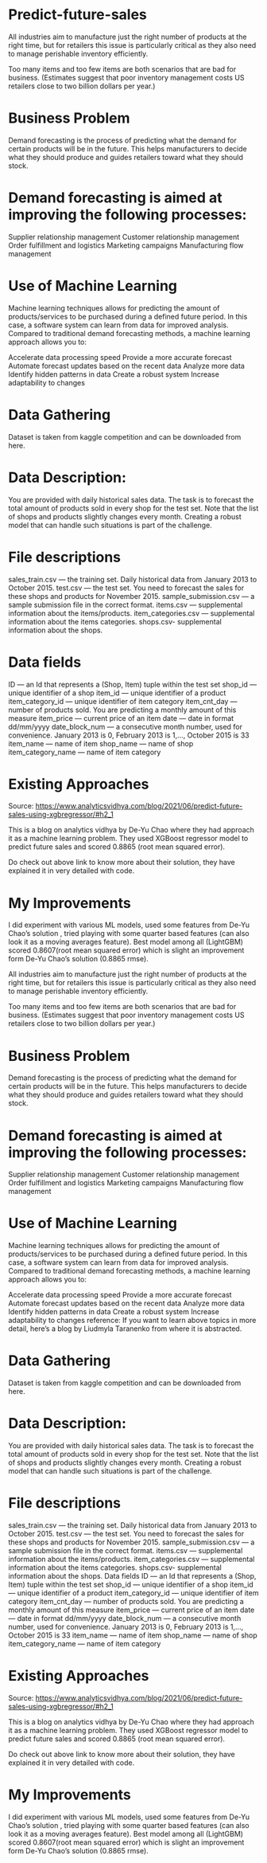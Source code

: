 # Predict-future-sales
All industries aim to manufacture just the right number of products at the right time, but for retailers this issue is particularly critical as they also need to manage perishable inventory efficiently.

Too many items and too few items are both scenarios that are bad for business. (Estimates suggest that poor inventory management costs US retailers close to two billion dollars per year.)

# Business Problem
Demand forecasting is the process of predicting what the demand for certain products will be in the future. This helps manufacturers to decide what they should produce and guides retailers toward what they should stock.

# Demand forecasting is aimed at improving the following processes:
Supplier relationship management
Customer relationship management
Order fulfillment and logistics
Marketing campaigns
Manufacturing flow management

# Use of Machine Learning
Machine learning techniques allows for predicting the amount of products/services to be purchased during a defined future period. In this case, a software system can learn from data for improved analysis. Compared to traditional demand forecasting methods, a machine learning approach allows you to:

Accelerate data processing speed
Provide a more accurate forecast
Automate forecast updates based on the recent data
Analyze more data
Identify hidden patterns in data
Create a robust system
Increase adaptability to changes

# Data Gathering
Dataset is taken from kaggle competition and can be downloaded from here.

# Data Description:
You are provided with daily historical sales data. The task is to forecast the total amount of products sold in every shop for the test set. Note that the list of shops and products slightly changes every month. Creating a robust model that can handle such situations is part of the challenge.

# File descriptions
sales_train.csv — the training set. Daily historical data from January 2013 to October 2015.
test.csv — the test set. You need to forecast the sales for these shops and products for November 2015.
sample_submission.csv — a sample submission file in the correct format.
items.csv — supplemental information about the items/products.
item_categories.csv — supplemental information about the items categories.
shops.csv- supplemental information about the shops.

# Data fields
ID — an Id that represents a (Shop, Item) tuple within the test set
shop_id — unique identifier of a shop
item_id — unique identifier of a product
item_category_id — unique identifier of item category
item_cnt_day — number of products sold. You are predicting a monthly amount of this measure
item_price — current price of an item
date — date in format dd/mm/yyyy
date_block_num — a consecutive month number, used for convenience. January 2013 is 0, February 2013 is 1,…, October 2015 is 33
item_name — name of item
shop_name — name of shop
item_category_name — name of item category

# Existing Approaches
Source: https://www.analyticsvidhya.com/blog/2021/06/predict-future-sales-using-xgbregressor/#h2_1

This is a blog on analytics vidhya by De-Yu Chao where they had approach it as a machine learning problem. They used XGBoost regressor model to predict future sales and scored 0.8865 (root mean squared error).

Do check out above link to know more about their solution, they have explained it in very detailed with code.

# My Improvements
I did experiment with various ML models, used some features from De-Yu Chao’s solution , tried playing with some quarter based features (can also look it as a moving averages feature). Best model among all (LightGBM) scored 0.8607(root mean squared error) which is slight an improvement form De-Yu Chao’s solution (0.8865 rmse).

All industries aim to manufacture just the right number of products at the right time, but for retailers this issue is particularly critical as they also need to manage perishable inventory efficiently.

Too many items and too few items are both scenarios that are bad for business. (Estimates suggest that poor inventory management costs US retailers close to two billion dollars per year.)

# Business Problem
Demand forecasting is the process of predicting what the demand for certain products will be in the future. This helps manufacturers to decide what they should produce and guides retailers toward what they should stock.

# Demand forecasting is aimed at improving the following processes:

Supplier relationship management
Customer relationship management
Order fulfillment and logistics
Marketing campaigns
Manufacturing flow management

# Use of Machine Learning
Machine learning techniques allows for predicting the amount of products/services to be purchased during a defined future period. In this case, a software system can learn from data for improved analysis. Compared to traditional demand forecasting methods, a machine learning approach allows you to:

Accelerate data processing speed
Provide a more accurate forecast
Automate forecast updates based on the recent data
Analyze more data
Identify hidden patterns in data
Create a robust system
Increase adaptability to changes
reference: If you want to learn above topics in more detail, here’s a blog by Liudmyla Taranenko from where it is abstracted.

# Data Gathering
Dataset is taken from kaggle competition and can be downloaded from here.

# Data Description:
You are provided with daily historical sales data. The task is to forecast the total amount of products sold in every shop for the test set. Note that the list of shops and products slightly changes every month. Creating a robust model that can handle such situations is part of the challenge.

# File descriptions
sales_train.csv — the training set. Daily historical data from January 2013 to October 2015.
test.csv — the test set. You need to forecast the sales for these shops and products for November 2015.
sample_submission.csv — a sample submission file in the correct format.
items.csv — supplemental information about the items/products.
item_categories.csv — supplemental information about the items categories.
shops.csv- supplemental information about the shops.
Data fields
ID — an Id that represents a (Shop, Item) tuple within the test set
shop_id — unique identifier of a shop
item_id — unique identifier of a product
item_category_id — unique identifier of item category
item_cnt_day — number of products sold. You are predicting a monthly amount of this measure
item_price — current price of an item
date — date in format dd/mm/yyyy
date_block_num — a consecutive month number, used for convenience. January 2013 is 0, February 2013 is 1,…, October 2015 is 33
item_name — name of item
shop_name — name of shop
item_category_name — name of item category

# Existing Approaches
Source: https://www.analyticsvidhya.com/blog/2021/06/predict-future-sales-using-xgbregressor/#h2_1

This is a blog on analytics vidhya by De-Yu Chao where they had approach it as a machine learning problem. They used XGBoost regressor model to predict future sales and scored 0.8865 (root mean squared error).

Do check out above link to know more about their solution, they have explained it in very detailed with code.

# My Improvements
I did experiment with various ML models, used some features from De-Yu Chao’s solution , tried playing with some quarter based features (can also look it as a moving averages feature). Best model among all (LightGBM) scored 0.8607(root mean squared error) which is slight an improvement form De-Yu Chao’s solution (0.8865 rmse).

